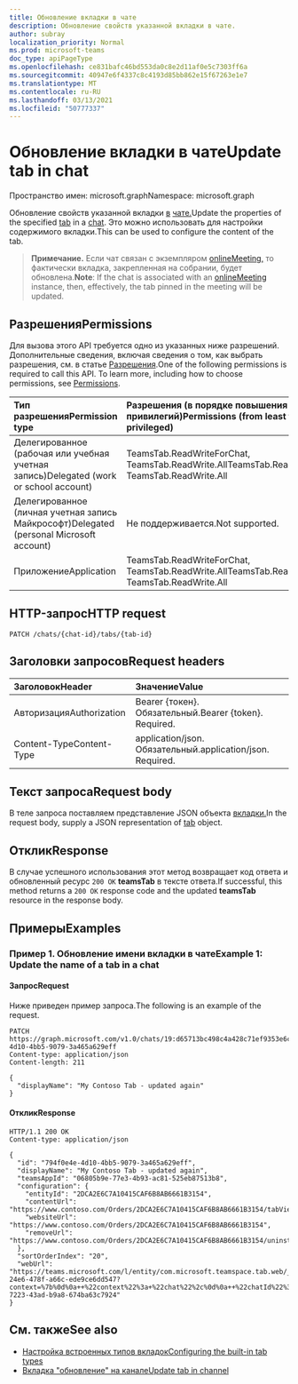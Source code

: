 ```yaml
---
title: Обновление вкладки в чате
description: Обновление свойств указанной вкладки в чате.
author: subray
localization_priority: Normal
ms.prod: microsoft-teams
doc_type: apiPageType
ms.openlocfilehash: ce831bafc46bd553da0c8e2d11af0e5c7303ff6a
ms.sourcegitcommit: 40947e6f4337c8c4193d85bb862e15f67263e1e7
ms.translationtype: MT
ms.contentlocale: ru-RU
ms.lasthandoff: 03/13/2021
ms.locfileid: "50777337"
---
```

# <a name="update-tab-in-chat"></a><span data-ttu-id="7dd2f-103">Обновление вкладки в чате</span><span class="sxs-lookup"><span data-stu-id="7dd2f-103">Update tab in chat</span></span>

<span data-ttu-id="7dd2f-104">Пространство имен: microsoft.graph</span><span class="sxs-lookup"><span data-stu-id="7dd2f-104">Namespace: microsoft.graph</span></span>

<span data-ttu-id="7dd2f-105">Обновление свойств указанной вкладки [в](../resources/teamstab.md) [чате.](../resources/chat.md)</span><span class="sxs-lookup"><span data-stu-id="7dd2f-105">Update the properties of the specified [tab](../resources/teamstab.md) in a [chat](../resources/chat.md).</span></span> <span data-ttu-id="7dd2f-106">Это можно использовать для настройки содержимого вкладки.</span><span class="sxs-lookup"><span data-stu-id="7dd2f-106">This can be used to configure the content of the tab.</span></span>

> <span data-ttu-id="7dd2f-107">**Примечание.** Если чат связан с экземпляром [onlineMeeting,](../resources/onlinemeeting.md) то фактически вкладка, закрепленная на собрании, будет обновлена.</span><span class="sxs-lookup"><span data-stu-id="7dd2f-107">**Note**: If the chat is associated with an [onlineMeeting](../resources/onlinemeeting.md) instance, then, effectively, the tab pinned in the meeting will be updated.</span></span>

## <a name="permissions"></a><span data-ttu-id="7dd2f-108">Разрешения</span><span class="sxs-lookup"><span data-stu-id="7dd2f-108">Permissions</span></span>
<span data-ttu-id="7dd2f-p102">Для вызова этого API требуется одно из указанных ниже разрешений. Дополнительные сведения, включая сведения о том, как выбрать разрешения, см. в статье [Разрешения](/graph/permissions-reference).</span><span class="sxs-lookup"><span data-stu-id="7dd2f-p102">One of the following permissions is required to call this API. To learn more, including how to choose permissions, see [Permissions](/graph/permissions-reference).</span></span>


|<span data-ttu-id="7dd2f-111">Тип разрешения</span><span class="sxs-lookup"><span data-stu-id="7dd2f-111">Permission type</span></span>      | <span data-ttu-id="7dd2f-112">Разрешения (в порядке повышения привилегий)</span><span class="sxs-lookup"><span data-stu-id="7dd2f-112">Permissions (from least to most privileged)</span></span>              |
|:--------------------|:---------------------------------------------------------|
|<span data-ttu-id="7dd2f-113">Делегированное (рабочая или учебная учетная запись)</span><span class="sxs-lookup"><span data-stu-id="7dd2f-113">Delegated (work or school account)</span></span> | <span data-ttu-id="7dd2f-114">TeamsTab.ReadWriteForChat, TeamsTab.ReadWrite.All</span><span class="sxs-lookup"><span data-stu-id="7dd2f-114">TeamsTab.ReadWriteForChat, TeamsTab.ReadWrite.All</span></span> |
|<span data-ttu-id="7dd2f-115">Делегированное (личная учетная запись Майкрософт)</span><span class="sxs-lookup"><span data-stu-id="7dd2f-115">Delegated (personal Microsoft account)</span></span> | <span data-ttu-id="7dd2f-116">Не поддерживается.</span><span class="sxs-lookup"><span data-stu-id="7dd2f-116">Not supported.</span></span>    |
|<span data-ttu-id="7dd2f-117">Приложение</span><span class="sxs-lookup"><span data-stu-id="7dd2f-117">Application</span></span> | <span data-ttu-id="7dd2f-118">TeamsTab.ReadWriteForChat, TeamsTab.ReadWrite.All</span><span class="sxs-lookup"><span data-stu-id="7dd2f-118">TeamsTab.ReadWriteForChat, TeamsTab.ReadWrite.All</span></span> |


## <a name="http-request"></a><span data-ttu-id="7dd2f-119">HTTP-запрос</span><span class="sxs-lookup"><span data-stu-id="7dd2f-119">HTTP request</span></span>

<!-- {
  "blockType": "ignored"
}
-->
```http
PATCH /chats/{chat-id}/tabs/{tab-id}
```

## <a name="request-headers"></a><span data-ttu-id="7dd2f-120">Заголовки запросов</span><span class="sxs-lookup"><span data-stu-id="7dd2f-120">Request headers</span></span>
| <span data-ttu-id="7dd2f-121">Заголовок</span><span class="sxs-lookup"><span data-stu-id="7dd2f-121">Header</span></span>       | <span data-ttu-id="7dd2f-122">Значение</span><span class="sxs-lookup"><span data-stu-id="7dd2f-122">Value</span></span> |
|:---------------|:--------|
| <span data-ttu-id="7dd2f-123">Авторизация</span><span class="sxs-lookup"><span data-stu-id="7dd2f-123">Authorization</span></span>  | <span data-ttu-id="7dd2f-p103">Bearer {токен}. Обязательный.</span><span class="sxs-lookup"><span data-stu-id="7dd2f-p103">Bearer {token}. Required.</span></span>  |
| <span data-ttu-id="7dd2f-126">Content-Type</span><span class="sxs-lookup"><span data-stu-id="7dd2f-126">Content-Type</span></span>  | <span data-ttu-id="7dd2f-p104">application/json. Обязательный.</span><span class="sxs-lookup"><span data-stu-id="7dd2f-p104">application/json. Required.</span></span>  |

## <a name="request-body"></a><span data-ttu-id="7dd2f-129">Текст запроса</span><span class="sxs-lookup"><span data-stu-id="7dd2f-129">Request body</span></span>
<span data-ttu-id="7dd2f-130">В теле запроса поставляем представление JSON объекта [вкладки.](../resources/teamstab.md)</span><span class="sxs-lookup"><span data-stu-id="7dd2f-130">In the request body, supply a JSON representation of [tab](../resources/teamstab.md) object.</span></span>

## <a name="response"></a><span data-ttu-id="7dd2f-131">Отклик</span><span class="sxs-lookup"><span data-stu-id="7dd2f-131">Response</span></span>

<span data-ttu-id="7dd2f-132">В случае успешного использования этот метод возвращает код ответа и обновленный ресурс `200 OK` **teamsTab** в тексте ответа.</span><span class="sxs-lookup"><span data-stu-id="7dd2f-132">If successful, this method returns a `200 OK` response code and the updated **teamsTab** resource in the response body.</span></span>

## <a name="examples"></a><span data-ttu-id="7dd2f-133">Примеры</span><span class="sxs-lookup"><span data-stu-id="7dd2f-133">Examples</span></span>
### <a name="example-1-update-the-name-of-a-tab-in-a-chat"></a><span data-ttu-id="7dd2f-134">Пример 1. Обновление имени вкладки в чате</span><span class="sxs-lookup"><span data-stu-id="7dd2f-134">Example 1: Update the name of a tab in a chat</span></span>

#### <a name="request"></a><span data-ttu-id="7dd2f-135">Запрос</span><span class="sxs-lookup"><span data-stu-id="7dd2f-135">Request</span></span>
<span data-ttu-id="7dd2f-136">Ниже приведен пример запроса.</span><span class="sxs-lookup"><span data-stu-id="7dd2f-136">The following is an example of the request.</span></span>

<!-- {
  "blockType": "request",
  "name": "update_tabs_in_chat"
}-->
```http
PATCH https://graph.microsoft.com/v1.0/chats/19:d65713bc498c4a428c71ef9353e6ce20@thread.v2/tabs/794f0e4e-4d10-4bb5-9079-3a465a629eff
Content-type: application/json
Content-length: 211

{
  "displayName": "My Contoso Tab - updated again"
}
```


#### <a name="response"></a><span data-ttu-id="7dd2f-137">Отклик</span><span class="sxs-lookup"><span data-stu-id="7dd2f-137">Response</span></span>

<!-- {
  "blockType": "response",
  "truncated": true,
  "@odata.type": "microsoft.graph.teamsTab"
}
-->

```http
HTTP/1.1 200 OK
Content-type: application/json

{
  "id": "794f0e4e-4d10-4bb5-9079-3a465a629eff",
  "displayName": "My Contoso Tab - updated again",
  "teamsAppId": "06805b9e-77e3-4b93-ac81-525eb87513b8",
  "configuration": {
    "entityId": "2DCA2E6C7A10415CAF6B8AB6661B3154",
    "contentUrl": "https://www.contoso.com/Orders/2DCA2E6C7A10415CAF6B8AB6661B3154/tabView",
    "websiteUrl": "https://www.contoso.com/Orders/2DCA2E6C7A10415CAF6B8AB6661B3154",
    "removeUrl": "https://www.contoso.com/Orders/2DCA2E6C7A10415CAF6B8AB6661B3154/uninstallTab"
  },
  "sortOrderIndex": "20",
  "webUrl": "https://teams.microsoft.com/l/entity/com.microsoft.teamspace.tab.web/_djb2_msteams_prefix_193fe248-24e6-478f-a66c-ede9ce6dd547?context=%7b%0d%0a++%22context%22%3a+%22chat%22%2c%0d%0a++%22chatId%22%3a+%2219%3ad65713bc498c4a428c71ef9353e6ce20%40thread.v2%22%2c%0d%0a++%22subEntityId%22%3a+null%0d%0a%7d&tenantId=139d16b4-7223-43ad-b9a8-674ba63c7924"
}
```

## <a name="see-also"></a><span data-ttu-id="7dd2f-138">См. также</span><span class="sxs-lookup"><span data-stu-id="7dd2f-138">See also</span></span>

- [<span data-ttu-id="7dd2f-139">Настройка встроенных типов вкладок</span><span class="sxs-lookup"><span data-stu-id="7dd2f-139">Configuring the built-in tab types</span></span>](/graph/teams-configuring-builtin-tabs)
- [<span data-ttu-id="7dd2f-140">Вкладка "обновление" на канале</span><span class="sxs-lookup"><span data-stu-id="7dd2f-140">Update tab in channel</span></span>](channel-patch-tabs.md)

<!-- uuid: 8fcb5dbc-d5aa-4681-8e31-b001d5168d79
2015-10-25 14:57:30 UTC -->
<!--
{
  "type": "#page.annotation",
  "description": "Update tab in chat",
  "keywords": "",
  "section": "documentation",
  "tocPath": "",
  "suppressions": []
}
-->


